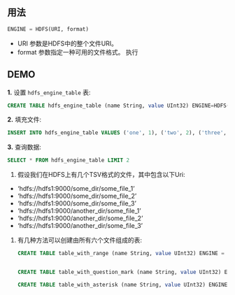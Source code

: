 ## 用法

```sql
ENGINE = HDFS(URI, format)
```

- URI 参数是HDFS中的整个文件URI。
- format 参数指定一种可用的文件格式。 执行

## DEMO

**1.** 设置 `hdfs_engine_table` 表:

```sql
CREATE TABLE hdfs_engine_table (name String, value UInt32) ENGINE=HDFS('hdfs://hdfs1:9000/other_storage', 'TSV')

```

**2.** 填充文件:

```sql
INSERT INTO hdfs_engine_table VALUES ('one', 1), ('two', 2), ('three', 3)

```

**3.** 查询数据:

```sql
SELECT * FROM hdfs_engine_table LIMIT 2
```

1. 假设我们在HDFS上有几个TSV格式的文件，其中包含以下Uri:

- ‘hdfs://hdfs1:9000/some_dir/some_file_1’
- ‘hdfs://hdfs1:9000/some_dir/some_file_2’
- ‘hdfs://hdfs1:9000/some_dir/some_file_3’
- ‘hdfs://hdfs1:9000/another_dir/some_file_1’
- ‘hdfs://hdfs1:9000/another_dir/some_file_2’
- ‘hdfs://hdfs1:9000/another_dir/some_file_3’

1. 有几种方法可以创建由所有六个文件组成的表:

   ```sql
   CREATE TABLE table_with_range (name String, value UInt32) ENGINE = HDFS('hdfs://hdfs1:9000/{some,another}_dir/some_file_{1..3}', 'TSV')
   
   
   CREATE TABLE table_with_question_mark (name String, value UInt32) ENGINE = HDFS('hdfs://hdfs1:9000/{some,another}_dir/some_file_?', 'TSV')
   
   CREATE TABLE table_with_asterisk (name String, value UInt32) ENGINE = HDFS('hdfs://hdfs1:9000/{some,another}_dir/*', 'TSV')
   
   ```

   